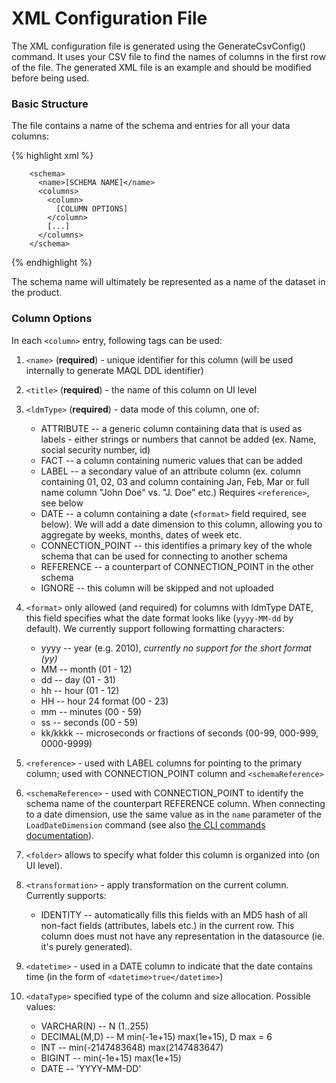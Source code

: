 # XML Configuration File

The XML configuration file is generated using the GenerateCsvConfig() command. It uses your CSV file to find the names of columns in the first row of the file. The generated XML file is an example and should be modified before being used.

### Basic Structure
The file contains a name of the schema and entries for all your data columns:

{% highlight xml %}

        <schema>
          <name>[SCHEMA NAME]</name>
          <columns>
            <column>
              [COLUMN OPTIONS]
            </column>
            [...]
          </columns>
        </schema>

{% endhighlight %}

The schema name will ultimately be represented as a name of the dataset in the product.

### Column Options
In each `<column>` entry, following tags can be used:

1. `<name>` (**required**) - unique identifier for this column (will be used internally to generate MAQL DDL identifier)
2. `<title>` (**required**) - the name of this column on UI level
3. `<ldmType>` (**required**) - data mode of this column, one of:

    * ATTRIBUTE -- a generic column containing data that is used as labels - either strings or numbers that cannot be added (ex. Name, social security number, id)
    * FACT -- a column containing numeric values that can be added 
    * LABEL -- a secondary value of an attribute column (ex. column containing 01, 02, 03 and column containing Jan, Feb, Mar or full name column "John Doe" vs. "J. Doe" etc.) Requires `<reference>`, see below
    * DATE -- a column containing a date (`<format>` field required, see below). We will add a date dimension to this column, allowing you to aggregate by weeks, months, dates of week etc.
    * CONNECTION_POINT -- this identifies a primary key of the whole schema that can be used for connecting to another schema
    * REFERENCE -- a counterpart of CONNECTION_POINT in the other schema
    * IGNORE -- this column will be skipped and not uploaded

4. `<format>` only allowed (and required) for columns with ldmType DATE, this field specifies what the date format looks like (`yyyy-MM-dd` by default). We currently support following formatting characters:
    * yyyy -- year (e.g. 2010), _currently no support for the short format (yy)_
    * MM -- month (01 - 12)
    * dd -- day (01 - 31)
    * hh -- hour (01 - 12)
    * HH -- hour 24 format (00 - 23)
    * mm -- minutes (00 - 59)
    * ss -- seconds (00 - 59)
    * kk/kkkk -- microseconds or fractions of seconds (00-99, 000-999, 0000-9999)
5. `<reference>` - used with LABEL columns for pointing to the primary column; used with CONNECTION_POINT column and `<schemaReference>`
6. `<schemaReference>` - used with CONNECTION_POINT to identify the schema name of the counterpart REFERENCE column. When connecting to a date dimension, use the same value as in the `name` parameter of the `LoadDateDimension` command (see also [the CLI commands documentation](http://developer.gooddata.com/gooddata-cl/cli-commands.html#time_dimension_connector_commands)).
7. `<folder>` allows to specify what folder this column is organized into (on UI level). 
8. `<transformation>` - apply transformation on the current column. Currently supports:

    * IDENTITY -- automatically fills this fields with an MD5 hash of all non-fact fields (attributes, labels etc.) in the current row. This column does must not have any representation in the datasource (ie. it's purely generated).
    
9. `<datetime>` - used in a DATE column to indicate that the date contains time (in the form of `<datetime>true</datetime>`)

10. `<dataType>` specified type of the column and size allocation. Possible values:

    * VARCHAR(N) -- N (1..255)
    * DECIMAL(M,D) -- M min(-1e+15) max(1e+15), D max = 6
    * INT -- min(-2147483648) max(2147483647)
    * BIGINT -- min(-1e+15) max(1e+15)
    * DATE -- 'YYYY-MM-DD'
